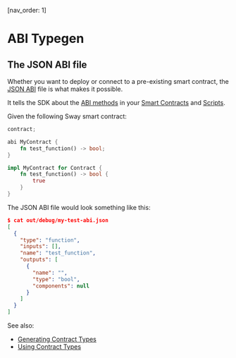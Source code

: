 [nav_order: 1]

# ABI Typegen

## The JSON ABI file

Whether you want to deploy or connect to a pre-existing smart contract, the [JSON ABI](https://fuellabs.github.io/sway/v{{site.data.versions.sway}}/book/introduction/sway_quickstart.html?highlight=abi#abi) file is what makes it possible.

It tells the SDK about the [ABI methods](https://fuellabs.github.io/sway/v{{site.data.versions.sway}}/book/introduction/sway_quickstart.html?highlight=abi#abi) in your [Smart Contracts](https://fuellabs.github.io/sway/vv{{site.data.versions.sway}}/book/sway-program-types/smart_contracts.html) and [Scripts](https://fuellabs.github.io/sway/vv{{site.data.versions.sway}}/book/sway-program-types/scripts.html).

Given the following Sway smart contract:

```rust
contract;

abi MyContract {
    fn test_function() -> bool;
}

impl MyContract for Contract {
    fn test_function() -> bool {
        true
    }
}
```

The JSON ABI file would look something like this:

```json
$ cat out/debug/my-test-abi.json
[
  {
    "type": "function",
    "inputs": [],
    "name": "test_function",
    "outputs": [
      {
        "name": "",
        "type": "bool",
        "components": null
      }
    ]
  }
]
```

See also:

- [Generating Contract Types](./generating-types-from-abi.md)
- [Using Contract Types](./using-generated-types.md)
